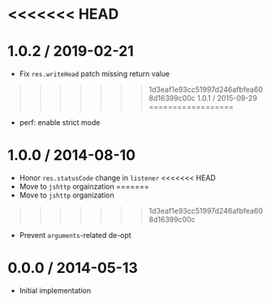 <<<<<<< HEAD
=======
1.0.2 / 2019-02-21
==================

  * Fix `res.writeHead` patch missing return value

>>>>>>> 1d3eaf1e93cc51997d246afbfea608d16399c00c
1.0.1 / 2015-09-29
==================

  * perf: enable strict mode

1.0.0 / 2014-08-10
==================

  * Honor `res.statusCode` change in `listener`
<<<<<<< HEAD
  * Move to `jshttp` orgainzation
=======
  * Move to `jshttp` organization
>>>>>>> 1d3eaf1e93cc51997d246afbfea608d16399c00c
  * Prevent `arguments`-related de-opt

0.0.0 / 2014-05-13
==================

  * Initial implementation
